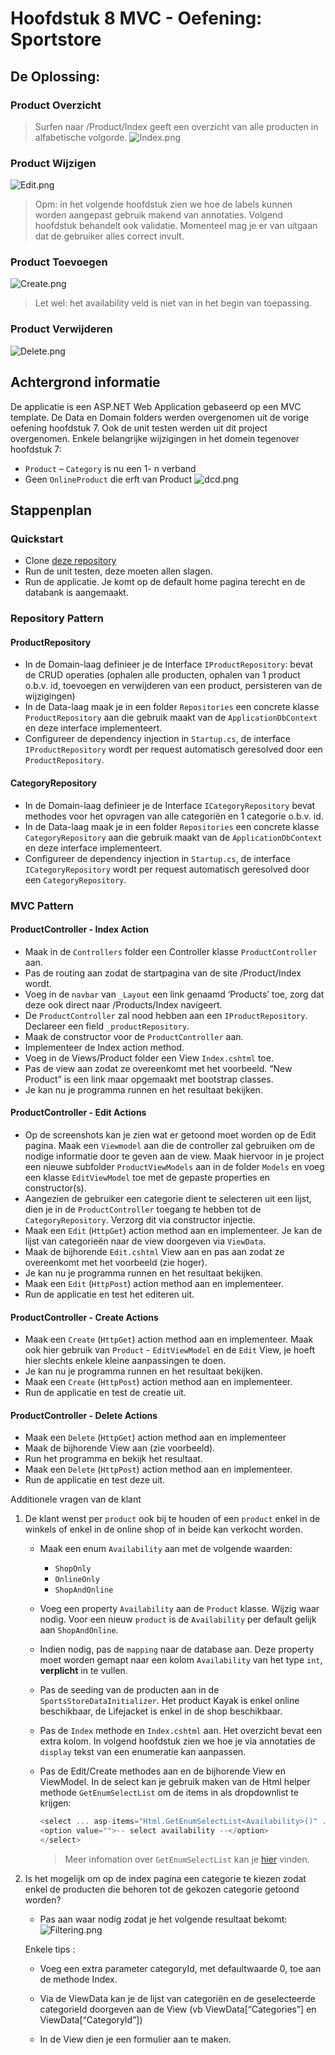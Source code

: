 # Hoofdstuk 8 MVC - Oefening: Sportstore

## De Oplossing:
### Product Overzicht
> Surfen naar /Product/Index geeft een overzicht van alle producten in alfabetische volgorde. 
![Index.png](/docs/images/product_index.png "Product Overzicht")

### Product Wijzigen
![Edit.png](/docs/images/product_edit.png "Product Aanmaken/wijzigen")
> Opm: in het volgende hoofdstuk zien we hoe de labels kunnen worden aangepast gebruik makend van annotaties. Volgend hoofdstuk behandelt ook validatie. Momenteel mag je er van uitgaan dat de gebruiker alles correct invult. 

### Product Toevoegen
![Create.png](/docs/images/product_create.png "Product Aanmaken")
> Let wel: het availability veld is niet van in het begin van toepassing.
 
### Product Verwijderen
![Delete.png](/docs/images/product_delete.png "Product Verwijderen")

## Achtergrond informatie
De applicatie is een ASP.NET Web Application gebaseerd op een MVC template. De Data en Domain folders werden overgenomen uit de vorige oefening hoofdstuk 7. Ook de unit testen werden uit dit project overgenomen. Enkele belangrijke wijzigingen in het domein tegenover hoofdstuk 7:
- `Product` – `Category` is nu een 1- n verband 
- Geen `OnlineProduct` die erft van Product 
![dcd.png](/docs/images/dcd.png "DCD")

## Stappenplan
### Quickstart
- Clone [deze repository](https://github.com/WebIII/08exSportsStore_Part1.git)
- Run de unit testen, deze moeten allen slagen.
- Run de applicatie. Je komt op de default home pagina terecht en de databank is aangemaakt.

### Repository Pattern
#### ProductRepository
- In de Domain-laag definieer je de Interface `IProductRepository`: bevat de CRUD operaties (ophalen alle producten, ophalen van 1 product o.b.v. id, toevoegen en verwijderen van een product, persisteren van de wijzigingen)
- In de Data-laag maak je in een folder `Repositories` een concrete klasse `ProductRepository` aan die gebruik maakt van de `ApplicationDbContext` en deze interface implementeert.
- Configureer de dependency injection in `Startup.cs`, de interface  `IProductRepository` wordt per request automatisch geresolved door een `ProductRepository`.

#### CategoryRepository
- In de Domain-laag definieer je de Interface `ICategoryRepository`
bevat methodes voor het opvragen van alle categoriën en 1 categorie o.b.v. id. 
- In de Data-laag maak je in een folder `Repositories` een concrete klasse `CategoryRepository` aan die gebruik maakt van de `ApplicationDbContext` en deze interface implementeert. 
- Configureer de dependency injection in `Startup.cs`, de interface  `ICategoryRepository` wordt per request automatisch geresolved door een `CategoryRepository`.

 
### MVC Pattern
#### ProductController - Index Action
- Maak in de `Controllers` folder een Controller klasse `ProductController` aan.  
- Pas de routing aan zodat de startpagina van de site /Product/Index wordt. 
- Voeg in de `navbar` van `_Layout` een link genaamd ‘Products’ toe, zorg dat deze ook direct naar /Products/Index navigeert.
- De `ProductController` zal nood hebben aan een `IProductRepository`. Declareer een field `_productRepository`. 
- Maak de constructor voor de `ProductController` aan. 
- Implementeer de Index action method.
- Voeg in de Views/Product folder een  View `Index.cshtml` toe.
- Pas de view aan zodat ze overeenkomt met het voorbeeld. “New Product” is een link maar opgemaakt met bootstrap classes. 
- Je kan nu je programma runnen en het resultaat bekijken. 

#### ProductController - Edit Actions
- Op de screenshots kan je zien wat er getoond moet worden op de Edit pagina. Maak een `Viewmodel` aan die de controller zal gebruiken om de nodige informatie door te geven aan de view. Maak hiervoor in je project een nieuwe subfolder `ProductViewModels` aan in de folder `Models` en voeg een klasse `EditViewModel` toe met de gepaste properties en constructor(s).  
- Aangezien de gebruiker een categorie dient te selecteren uit een lijst, dien je in de `ProductController` toegang te hebben tot de `CategoryRepository`. Verzorg dit via constructor injectie. 
- Maak een `Edit` (`HttpGet`) action method aan en implementeer. Je kan de lijst van categorieën naar de view doorgeven via `ViewData`. 
- Maak de bijhorende `Edit.cshtml` View aan en pas aan zodat ze overeenkomt met het voorbeeld (zie hoger).
- Je kan nu je programma runnen en het resultaat bekijken. 
- Maak een `Edit` (`HttpPost`) action method aan en implementeer. 
- Run de applicatie en test het editeren uit. 
 
#### ProductController - Create Actions
- Maak een `Create` (`HttpGet`) action method aan en implementeer. Maak ook hier gebruik van `Product` - `EditViewModel` en de `Edit` View, je hoeft hier slechts enkele kleine aanpassingen te doen. 
- Je kan nu je programma runnen en het resultaat bekijken. 
- Maak een `Create` (`HttpPost`) action method aan en implementeer. 
- Run de applicatie en test de creatie uit. 

#### ProductController - Delete Actions
- Maak een `Delete` (`HttpGet`) action method aan en implementeer 
- Maak de bijhorende View aan (zie voorbeeld).
- Run het programma en bekijk het resultaat. 
- Maak een `Delete` (`HttpPost`) action method aan en implementeer. 
- Run de applicatie en test deze uit. 


Additionele vragen van de klant
1. De klant wenst per `product` ook bij te houden of een `product` enkel in de winkels of enkel in de online shop of in beide kan verkocht worden. 
    - Maak een enum `Availability` aan met de volgende waarden: 
        - `ShopOnly`
        - `OnlineOnly`
        - `ShopAndOnline` 

    - Voeg een property `Availability` aan de `Product` klasse. Wijzig waar nodig. Voor een nieuw `product` is de `Availability` per default gelijk aan `ShopAndOnline`. 
    - Indien nodig, pas de `mapping` naar de database aan. Deze property moet worden gemapt naar een kolom `Availability` van het type `int`, **verplicht** in te vullen. 
    - Pas de seeding van de producten aan in de `SportsStoreDataInitializer`. Het product Kayak is enkel online beschikbaar, de Lifejacket is enkel in de shop beschikbaar. 

    - Pas de `Index` methode en `Index.cshtml` aan. Het overzicht bevat een extra kolom. In volgend hoofdstuk zien we hoe je via annotaties de `display` tekst van een enumeratie kan aanpassen. 

    - Pas de Edit/Create methodes aan en de bijhorende View en ViewModel. In de select kan je gebruik maken van de Html helper methode `GetEnumSelectList` om de items in als dropdownlist te krijgen:  

        ```csharp
        <select ... asp-items="Html.GetEnumSelectList<Availability>()" ... > 
        <option value="">-- select availability --</option> 
        </select>  
        ```
        > Meer infomation over `GetEnumSelectList`  kan je [hier](https://www.jerriepelser.com/blog/using-enum-aspnet-5-select-taghelper/) vinden.
  

2. Is het mogelijk om op de index pagina een categorie te kiezen zodat enkel de producten die behoren tot de gekozen categorie getoond worden? 
    - Pas aan waar nodig zodat je het volgende resultaat bekomt:
    ![Filtering.png](/docs/images/product_filtering.png "Product Filtering")

    Enkele tips : 

    - Voeg een extra parameter categoryId, met defaultwaarde 0, toe aan de methode Index.  

    - Via de ViewData kan je de lijst van categoriën en de geselecteerde categorieId doorgeven aan de View (vb ViewData[“Categories”] en ViewData[“CategoryId”]) 

    - In de View dien je een formulier aan te maken.  
